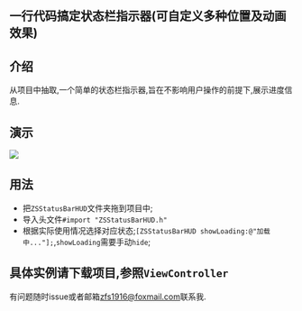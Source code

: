 ## 一行代码搞定状态栏指示器(可自定义多种位置及动画效果)

## 介绍
从项目中抽取,一个简单的状态栏指示器,旨在不影响用户操作的前提下,展示进度信息.

## 演示
![](http://i2.buimg.com/567571/1145bd506f4ffd40.gif)

## 用法
 - 把`ZSStatusBarHUD`文件夹拖到项目中;
 - 导入头文件`#import "ZSStatusBarHUD.h"`
 - 根据实际使用情况选择对应状态;`[ZSStatusBarHUD showLoading:@"加载中..."];`,`showLoading`需要手动`hide`;

## 具体实例请下载项目,参照`ViewController`

有问题随时issue或者邮箱<zfs1916@foxmail.com>联系我.
